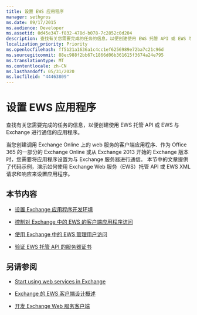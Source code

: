 ```yaml
---
title: 设置 EWS 应用程序
manager: sethgros
ms.date: 09/17/2015
ms.audience: Developer
ms.assetid: 0d45e347-f832-478d-b078-7c2852c0d204
description: 查找有关您需要完成的任务的信息，以便创建使用 EWS 托管 API 或 EWS 与 Exchange 进行通信的应用程序。
localization_priority: Priority
ms.openlocfilehash: ff5b21a1636a1c4cc1ef6256989e72ba7c21c96d
ms.sourcegitcommit: 88ec988f2bb67c1866d06b361615f3674a24e795
ms.translationtype: MT
ms.contentlocale: zh-CN
ms.lasthandoff: 05/31/2020
ms.locfileid: "44463809"
---
```

# <a name="setting-up-your-ews-application"></a>设置 EWS 应用程序

查找有关您需要完成的任务的信息，以便创建使用 EWS 托管 API 或 EWS 与 Exchange 进行通信的应用程序。 
  
当您创建调用 Exchange Online 上的 web 服务的客户端应用程序、作为 Office 365 的一部分的 Exchange Online 或从 Exchange 2013 开始的 Exchange 版本时，您需要将应用程序设置为与 Exchange 服务器进行通信。 本节中的文章提供了代码示例，演示如何使用 Exchange Web 服务（EWS）托管 API 或 EWS XML 请求和响应来设置应用程序。
  
## <a name="in-this-section"></a>本节内容

- [设置 Exchange 应用程序开发环境](setting-up-your-exchange-application-development-environment.md)
    
- [控制对 Exchange 中的 EWS 的客户端应用程序访问](controlling-client-application-access-to-ews-in-exchange.md)
    
- [使用 Exchange 中的 EWS 管理用户访问](managing-user-access-by-using-ews-in-exchange.md)
    
- [验证 EWS 托管 API 的服务器证书](how-to-validate-a-server-certificate-for-the-ews-managed-api.md)
    
## <a name="see-also"></a>另请参阅


- [Start using web services in Exchange](start-using-web-services-in-exchange.md)
    
- [Exchange 的 EWS 客户端设计概述](ews-client-design-overview-for-exchange.md)
    
- [开发 Exchange Web 服务客户端](develop-web-service-clients-for-exchange.md)
    

